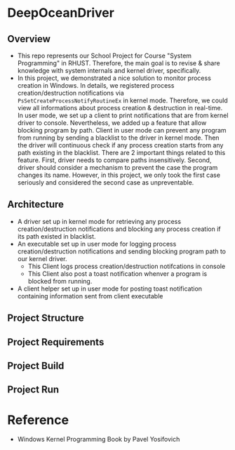 # DeepOceanDriver
## Overview
- This repo represents our School Project for Course "System Programming" in RHUST. Therefore, the main goal is to revise & share knowledge with system internals and kernel driver, specifically.
- In this project, we demonstrated a nice solution to monitor process creation in Windows. In details, we registered process creation/destruction notifications via `PsSetCreateProcessNotifyRoutineEx` in kernel mode. Therefore, we could view all informations about process creation & destruction in real-time. In user mode, we set up a client to print notifications that are from kernel driver to console. Nevertheless, we added up a feature that allow blocking program by path. Client in user mode can prevent any program from running by sending a blacklist to the driver in kernel mode. Then the driver will continuous check if any process creation starts from any path existing in the blacklist. There are 2 important things related to this feature. First, driver needs to compare paths insensitively. Second, driver should consider a mechanism to prevent the case the program changes its name. However, in this project, we only took the first case seriously and considered the second case as unpreventable.

## Architecture
- A driver set up in kernel mode for retrieving any process creation/destruction notifications and blocking any process creation if its path existed in blacklist.
- An executable set up in user mode for logging process creation/destruction notifications and sending blocking program path to our kernel driver.
	+ This Client logs process creation/destruction notifcations in console
	+ This Client also post a toast notification whenver a program is blocked from running.
- A client helper set up in user mode for posting toast notification containing information sent from client executable

## Project Structure

## Project Requirements

## Project Build

## Project Run

# Reference
- Windows Kernel Programming Book by Pavel Yosifovich